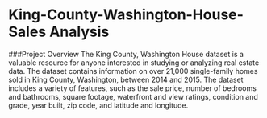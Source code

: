 # King-County-Washington-House-Sales Analysis

###Project Overview
The King County, Washington House dataset is a valuable resource for anyone interested in studying or analyzing real estate data. The dataset contains information on over 21,000 single-family homes sold in King County, Washington, between 2014 and 2015. The dataset includes a variety of features, such as the sale price, number of bedrooms and bathrooms, square footage, waterfront and view ratings, condition and grade, year built, zip code, and latitude and longitude.
